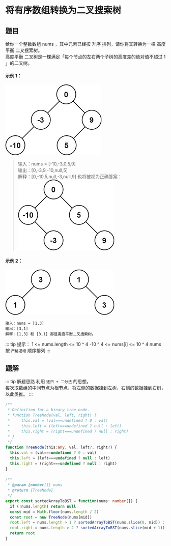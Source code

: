 # 将有序数组转换为二叉搜索树
## 题目
给你一个整数数组 nums ，其中元素已经按 升序 排列，请你将其转换为一棵 高度平衡 二叉搜索树。<br>
高度平衡 二叉树是一棵满足「每个节点的左右两个子树的高度差的绝对值不超过 1 」的二叉树。

#### 示例 1：
![img_1.png](../../../.vuepress/public/images/array/btree1.jpeg)
> 输入：nums = [-10,-3,0,5,9] <br>
> 输出：[0,-3,9,-10,null,5] <br>
> 解释：[0,-10,5,null,-3,null,9] 也将被视为正确答案：<br>
> ![img_1.png](../../../.vuepress/public/images/array/btree2.jpeg)

#### 示例 2：
![img_1.png](../../../.vuepress/public/images/array/btree.jpeg)
```
输入：nums = [1,3]
输出：[3,1]
解释：[1,3] 和 [3,1] 都是高度平衡二叉搜索树。
```

::: tip 提示：
1 <= nums.length <= 10 ^ 4
-10 ^ 4 <= nums[i] <= 10 ^ 4
nums 按 `严格递增` 顺序排列
:::

## 题解
::: tip 解题思路
利用 `递归 + 二分法` 的思想。<br>
每次取数组的中间节点为根节点，将左侧的数据挂到左树，右侧的数据挂到右树，以此类推。
:::

```ts
/**
 * Definition for a binary tree node.
 * function TreeNode(val, left, right) {
 *     this.val = (val===undefined ? 0 : val)
 *     this.left = (left===undefined ? null : left)
 *     this.right = (right===undefined ? null : right)
 * }
 */
function TreeNode(this:any, val, left?, right?) {
  this.val = (val===undefined ? 0 : val)
  this.left = (left===undefined ? null : left)
  this.right = (right===undefined ? null : right)
}

/**
 * @param {number[]} nums
 * @return {TreeNode}
 */
export const sortedArrayToBST = function(nums: number[]) {
  if (!nums.length) return null
  const mid = Math.floor(nums.length / 2)
  const root = new TreeNode(nums[mid])
  root.left = nums.length > 1 ? sortedArrayToBST(nums.slice(0, mid)) : null
  root.right = nums.length > 2 ? sortedArrayToBST(nums.slice(mid + 1)) : null
  return root
}
```
